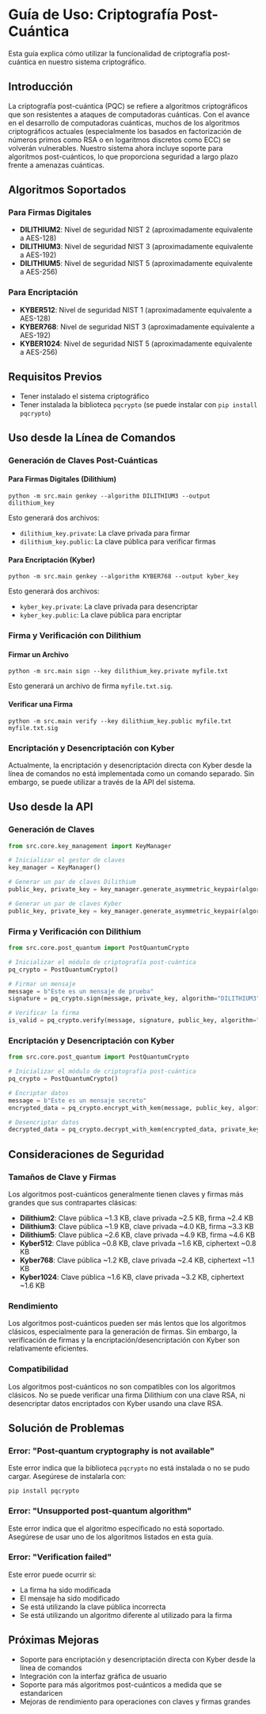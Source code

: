 # Guía de Uso: Criptografía Post-Cuántica

Esta guía explica cómo utilizar la funcionalidad de criptografía post-cuántica en nuestro sistema criptográfico.

## Introducción

La criptografía post-cuántica (PQC) se refiere a algoritmos criptográficos que son resistentes a ataques de computadoras cuánticas. Con el avance en el desarrollo de computadoras cuánticas, muchos de los algoritmos criptográficos actuales (especialmente los basados en factorización de números primos como RSA o en logaritmos discretos como ECC) se volverán vulnerables. Nuestro sistema ahora incluye soporte para algoritmos post-cuánticos, lo que proporciona seguridad a largo plazo frente a amenazas cuánticas.

## Algoritmos Soportados

### Para Firmas Digitales

- **DILITHIUM2**: Nivel de seguridad NIST 2 (aproximadamente equivalente a AES-128)
- **DILITHIUM3**: Nivel de seguridad NIST 3 (aproximadamente equivalente a AES-192)
- **DILITHIUM5**: Nivel de seguridad NIST 5 (aproximadamente equivalente a AES-256)

### Para Encriptación

- **KYBER512**: Nivel de seguridad NIST 1 (aproximadamente equivalente a AES-128)
- **KYBER768**: Nivel de seguridad NIST 3 (aproximadamente equivalente a AES-192)
- **KYBER1024**: Nivel de seguridad NIST 5 (aproximadamente equivalente a AES-256)

## Requisitos Previos

- Tener instalado el sistema criptográfico
- Tener instalada la biblioteca `pqcrypto` (se puede instalar con `pip install pqcrypto`)

## Uso desde la Línea de Comandos

### Generación de Claves Post-Cuánticas

#### Para Firmas Digitales (Dilithium)

```
python -m src.main genkey --algorithm DILITHIUM3 --output dilithium_key
```

Esto generará dos archivos:
- `dilithium_key.private`: La clave privada para firmar
- `dilithium_key.public`: La clave pública para verificar firmas

#### Para Encriptación (Kyber)

```
python -m src.main genkey --algorithm KYBER768 --output kyber_key
```

Esto generará dos archivos:
- `kyber_key.private`: La clave privada para desencriptar
- `kyber_key.public`: La clave pública para encriptar

### Firma y Verificación con Dilithium

#### Firmar un Archivo

```
python -m src.main sign --key dilithium_key.private myfile.txt
```

Esto generará un archivo de firma `myfile.txt.sig`.

#### Verificar una Firma

```
python -m src.main verify --key dilithium_key.public myfile.txt myfile.txt.sig
```

### Encriptación y Desencriptación con Kyber

Actualmente, la encriptación y desencriptación directa con Kyber desde la línea de comandos no está implementada como un comando separado. Sin embargo, se puede utilizar a través de la API del sistema.

## Uso desde la API

### Generación de Claves

```python
from src.core.key_management import KeyManager

# Inicializar el gestor de claves
key_manager = KeyManager()

# Generar un par de claves Dilithium
public_key, private_key = key_manager.generate_asymmetric_keypair(algorithm="DILITHIUM3")

# Generar un par de claves Kyber
public_key, private_key = key_manager.generate_asymmetric_keypair(algorithm="KYBER768")
```

### Firma y Verificación con Dilithium

```python
from src.core.post_quantum import PostQuantumCrypto

# Inicializar el módulo de criptografía post-cuántica
pq_crypto = PostQuantumCrypto()

# Firmar un mensaje
message = b"Este es un mensaje de prueba"
signature = pq_crypto.sign(message, private_key, algorithm="DILITHIUM3")

# Verificar la firma
is_valid = pq_crypto.verify(message, signature, public_key, algorithm="DILITHIUM3")
```

### Encriptación y Desencriptación con Kyber

```python
from src.core.post_quantum import PostQuantumCrypto

# Inicializar el módulo de criptografía post-cuántica
pq_crypto = PostQuantumCrypto()

# Encriptar datos
message = b"Este es un mensaje secreto"
encrypted_data = pq_crypto.encrypt_with_kem(message, public_key, algorithm="KYBER768")

# Desencriptar datos
decrypted_data = pq_crypto.decrypt_with_kem(encrypted_data, private_key)
```

## Consideraciones de Seguridad

### Tamaños de Clave y Firmas

Los algoritmos post-cuánticos generalmente tienen claves y firmas más grandes que sus contrapartes clásicas:

- **Dilithium2**: Clave pública ~1.3 KB, clave privada ~2.5 KB, firma ~2.4 KB
- **Dilithium3**: Clave pública ~1.9 KB, clave privada ~4.0 KB, firma ~3.3 KB
- **Dilithium5**: Clave pública ~2.6 KB, clave privada ~4.9 KB, firma ~4.6 KB
- **Kyber512**: Clave pública ~0.8 KB, clave privada ~1.6 KB, ciphertext ~0.8 KB
- **Kyber768**: Clave pública ~1.2 KB, clave privada ~2.4 KB, ciphertext ~1.1 KB
- **Kyber1024**: Clave pública ~1.6 KB, clave privada ~3.2 KB, ciphertext ~1.6 KB

### Rendimiento

Los algoritmos post-cuánticos pueden ser más lentos que los algoritmos clásicos, especialmente para la generación de firmas. Sin embargo, la verificación de firmas y la encriptación/desencriptación con Kyber son relativamente eficientes.

### Compatibilidad

Los algoritmos post-cuánticos no son compatibles con los algoritmos clásicos. No se puede verificar una firma Dilithium con una clave RSA, ni desencriptar datos encriptados con Kyber usando una clave RSA.

## Solución de Problemas

### Error: "Post-quantum cryptography is not available"

Este error indica que la biblioteca `pqcrypto` no está instalada o no se pudo cargar. Asegúrese de instalarla con:

```
pip install pqcrypto
```

### Error: "Unsupported post-quantum algorithm"

Este error indica que el algoritmo especificado no está soportado. Asegúrese de usar uno de los algoritmos listados en esta guía.

### Error: "Verification failed"

Este error puede ocurrir si:
- La firma ha sido modificada
- El mensaje ha sido modificado
- Se está utilizando la clave pública incorrecta
- Se está utilizando un algoritmo diferente al utilizado para la firma

## Próximas Mejoras

- Soporte para encriptación y desencriptación directa con Kyber desde la línea de comandos
- Integración con la interfaz gráfica de usuario
- Soporte para más algoritmos post-cuánticos a medida que se estandaricen
- Mejoras de rendimiento para operaciones con claves y firmas grandes
